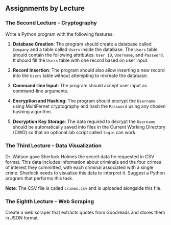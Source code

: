 ## Assignments by Lecture

### The Second Lecture - Cryptography

Write a Python program with the following features:

1. **Database Creation**: The program should create a database called `Company` and a table called `Users` inside the database. The `Users` table should contain the following attributes: `User ID`, `Username`, and `Password`. It should fill the `Users` table with one record based on user input.

2. **Record Insertion**: The program should also allow inserting a new record into the `Users` table without attempting to recreate the database.

3. **Command-line Input**: The program should accept user input as command-line arguments.

4. **Encryption and Hashing**: The program should encrypt the `Username` using MultiFernet cryptography and hash the `Password` using any chosen hashing algorithm.

5. **Decryption Key Storage**: The data required to decrypt the `Username` should be automatically saved into files in the Current Working Directory (CWD) so that an optional lab script called `login` can work.

### The Third Lecture - Data Visualization

Dr. Watson gave Sherlock Holmes the secret data he requested in CSV format. This data includes information about criminals and the four crimes of interest they committed, with each criminal associated with a single crime. Sherlock needs to visualize this data to interpret it. Suggest a Python program that performs this task.

**Note**: The CSV file is called `crimes.csv` and is uploaded alongside this file.

### The Eighth Lecture - Web Scraping

Create a web scraper that extracts quotes from Goodreads and stores them in JSON format.
